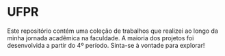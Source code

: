 # UFPR

Este repositório contém uma coleção de trabalhos que realizei ao longo da minha jornada acadêmica na faculdade. A maioria dos projetos foi desenvolvida a partir do 4º período. Sinta-se à vontade para explorar!


